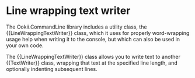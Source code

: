 # Line wrapping text writer

The Ookii.CommandLine library includes a utility class, the {{LineWrappingTextWriter}} class, which it uses for properly word-wrapping usage help when writing it to the console, but which can also be used in your own code.

The {{LineWrappingTextWriter}} class allows you to write text to another {{TextWriter}} class, wrapping that text at the specified line length, and optionally indenting subsequent lines.